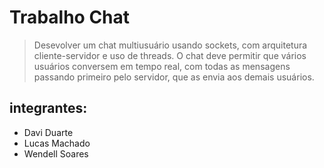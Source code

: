 # Trabalho Chat
  >Desevolver um chat multiusuário usando sockets, com arquitetura cliente-servidor e uso de threads. O chat deve permitir que vários usuários conversem em tempo real, com todas as mensagens passando primeiro pelo servidor, que as envia aos demais usuários.

## integrantes:

 - Davi Duarte
 - Lucas Machado
 - Wendell Soares